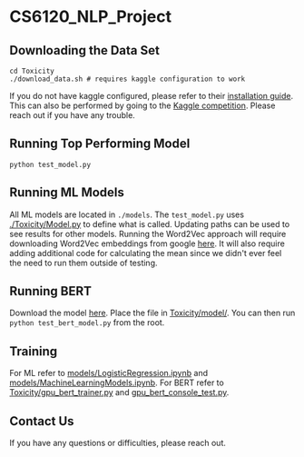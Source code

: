 # CS6120_NLP_Project


## Downloading the Data Set

```
cd Toxicity
./download_data.sh # requires kaggle configuration to work
```

If you do not have kaggle configured, please refer to their [installation guide](https://github.com/Kaggle/kaggle-api#installation). This can also be performed by going to the [Kaggle competition](https://www.kaggle.com/c/jigsaw-unintended-bias-in-toxicity-classification). Please reach out if you have any trouble.

## Running Top Performing Model

```
python test_model.py
```

## Running ML Models

All ML models are located in `./models`. The `test_model.py` uses [./Toxicity/Model.py](./Toxicity/Model.py) to define what is called. Updating paths can be used to see results for other models. Running the Word2Vec approach will require downloading Word2Vec embeddings from google [here](https://code.google.com/archive/p/word2vec/). It will also require adding additional code for calculating the mean since we didn't ever feel the need to run them outside of testing.

## Running BERT

Download the model [here](https://drive.google.com/open?id=1q2F-9B7ON0XDjz8mYUBPFpCGT9bmPThC). Place the file in [Toxicity/model/](Toxicity/model/). You can then run `python test_bert_model.py` from the root.

## Training

For ML refer to [models/LogisticRegression.ipynb](./models/LogisticRegression.ipynb) and [models/MachineLearningModels.ipynb](./models/MachineLearningModels.ipynb). For BERT refer to [Toxicity/gpu_bert_trainer.py](./Toxicity/gpu_bert_trainer.py) and [gpu_bert_console_test.py](./Toxicity/gpu_bert_console_test.py).

## Contact Us

If you have any questions or difficulties, please reach out.